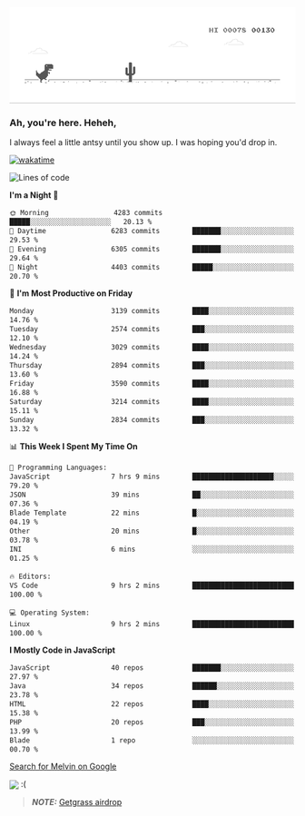 
<div align="center">
    <img align="center" src="dino.gif">
</div>

### Ah, you're here. Heheh, 
I always feel a little antsy until you show up. I was hoping you'd drop in.

[![wakatime](https://wakatime.com/badge/user/8ad4afa2-1a56-40d1-a949-4663473915b6.svg)](https://wakatime.com/@mrepol742)

<!--START_SECTION:mrepol742-->
![Lines of code](https://img.shields.io/badge/From%20Hello%20World%20I%27ve%20Written-14.5%20million%20lines%20of%20code-blue)

**I'm a Night 🦉** 

```text
🌞 Morning                4283 commits        █████░░░░░░░░░░░░░░░░░░░░   20.13 % 
🌆 Daytime                6283 commits        ███████░░░░░░░░░░░░░░░░░░   29.53 % 
🌃 Evening                6305 commits        ███████░░░░░░░░░░░░░░░░░░   29.64 % 
🌙 Night                  4403 commits        █████░░░░░░░░░░░░░░░░░░░░   20.70 % 
```
📅 **I'm Most Productive on Friday** 

```text
Monday                   3139 commits        ████░░░░░░░░░░░░░░░░░░░░░   14.76 % 
Tuesday                  2574 commits        ███░░░░░░░░░░░░░░░░░░░░░░   12.10 % 
Wednesday                3029 commits        ████░░░░░░░░░░░░░░░░░░░░░   14.24 % 
Thursday                 2894 commits        ███░░░░░░░░░░░░░░░░░░░░░░   13.60 % 
Friday                   3590 commits        ████░░░░░░░░░░░░░░░░░░░░░   16.88 % 
Saturday                 3214 commits        ████░░░░░░░░░░░░░░░░░░░░░   15.11 % 
Sunday                   2834 commits        ███░░░░░░░░░░░░░░░░░░░░░░   13.32 % 
```


📊 **This Week I Spent My Time On** 

```text
💬 Programming Languages: 
JavaScript               7 hrs 9 mins        ████████████████████░░░░░   79.20 % 
JSON                     39 mins             ██░░░░░░░░░░░░░░░░░░░░░░░   07.36 % 
Blade Template           22 mins             █░░░░░░░░░░░░░░░░░░░░░░░░   04.19 % 
Other                    20 mins             █░░░░░░░░░░░░░░░░░░░░░░░░   03.78 % 
INI                      6 mins              ░░░░░░░░░░░░░░░░░░░░░░░░░   01.25 % 

🔥 Editors: 
VS Code                  9 hrs 2 mins        █████████████████████████   100.00 % 

💻 Operating System: 
Linux                    9 hrs 2 mins        █████████████████████████   100.00 % 
```

**I Mostly Code in JavaScript** 

```text
JavaScript               40 repos            ███████░░░░░░░░░░░░░░░░░░   27.97 % 
Java                     34 repos            ██████░░░░░░░░░░░░░░░░░░░   23.78 % 
HTML                     22 repos            ████░░░░░░░░░░░░░░░░░░░░░   15.38 % 
PHP                      20 repos            ███░░░░░░░░░░░░░░░░░░░░░░   13.99 % 
Blade                    1 repo              ░░░░░░░░░░░░░░░░░░░░░░░░░   00.70 % 
```




<!--END_SECTION:mrepol742-->

[Search for Melvin on Google](https://www.google.com/search?q=Melvin+Jones+Repol)

 <img align="center" src="https://media.tenor.com/FPraoiMenNkAAAAM/arch-linux.gif">
 :(



> **_NOTE:_** [Getgrass airdrop](https://app.getgrass.io/register/?referralCode=kUHcrABPjKr-_hS) 
